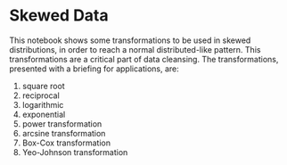 # Skewed Data
This notebook shows some transformations to be used in skewed distributions, in order to reach a normal distributed-like pattern. This transformations are a critical part of data cleansing. The transformations, presented with a briefing for applications, are:

1. square root
2. reciprocal
3. logarithmic
4. exponential
5. power transformation
6. arcsine transformation
7. Box-Cox transformation
8. Yeo-Johnson transformation

